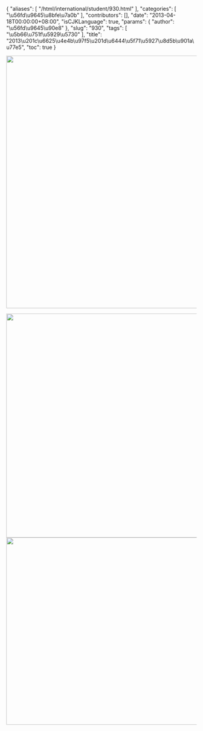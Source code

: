 {
    "aliases": [
        "/html/international/student/930.html"
    ],
    "categories": [
        "\u56fd\u9645\u8bfe\u7a0b"
    ],
    "contributors": [],
    "date": "2013-04-18T00:00:00+08:00",
    "isCJKLanguage": true,
    "params": {
        "author": "\u56fd\u9645\u90e8"
    },
    "slug": "930",
    "tags": [
        "\u5b66\u751f\u5929\u5730"
    ],
    "title": "2013\u201c\u6625\u4e4b\u97f5\u201d\u6444\u5f71\u5927\u8d5b\u901a\u77e5",
    "toc": true
}

<img
    src="https://cdn.tfls.online/mirror/full/7894e938de5eb51f8539763fcdb51e5e029b9b04.jpg"
    style="display:block;margin-left:auto;margin-right:auto;"
    decoding="async"
    fetchpriority="auto"
    loading="lazy"
    height="669"
    width="660"
/>


<img
    src="https://cdn.tfls.online/mirror/full/96d62a4617a3997745a7e2e9b47da5759a8d697c.jpg"
    style="display:block;margin-left:auto;margin-right:auto;"
    decoding="async"
    fetchpriority="auto"
    loading="lazy"
    height="593"
    width="662"
/>
<img
    src="https://cdn.tfls.online/mirror/full/5baacadf5d4363b997ba20368409a76c4b059841.jpg"
    style="display:block;margin-left:auto;margin-right:auto;"
    decoding="async"
    fetchpriority="auto"
    loading="lazy"
    height="496"
    width="661"
/>

